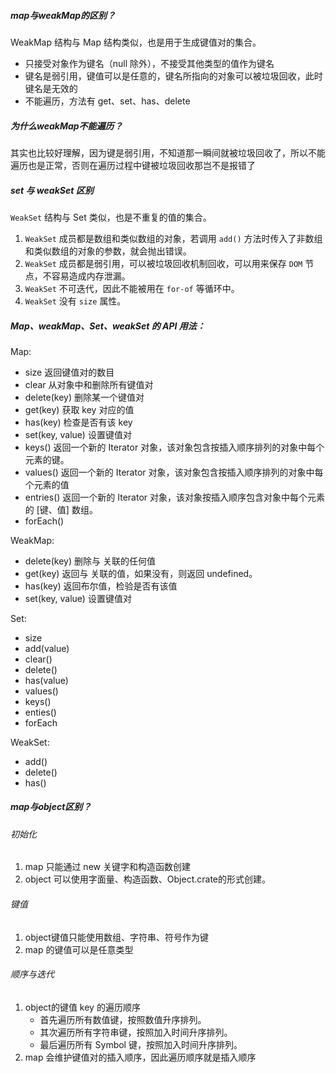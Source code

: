 ##### map与weakMap的区别？

WeakMap 结构与 Map 结构类似，也是用于生成键值对的集合。

+ 只接受对象作为键名（null 除外），不接受其他类型的值作为键名
+ 键名是弱引用，键值可以是任意的，键名所指向的对象可以被垃圾回收，此时键名是无效的
+ 不能遍历，方法有 get、set、has、delete

##### 为什么weakMap不能遍历？

其实也比较好理解，因为键是弱引用，不知道那一瞬间就被垃圾回收了，所以不能遍历也是正常，否则在遍历过程中键被垃圾回收那岂不是报错了

##### set 与 weakSet 区别

`WeakSet` 结构与 Set 类似，也是不重复的值的集合。

1. `WeakSet` 成员都是数组和类似数组的对象，若调用 `add()` 方法时传入了非数组和类似数组的对象的参数，就会抛出错误。
2. `WeakSet` 成员都是弱引用，可以被垃圾回收机制回收，可以用来保存 `DOM` 节点，不容易造成内存泄漏。
3. `WeakSet` 不可迭代，因此不能被用在 `for-of` 等循环中。
4. `WeakSet` 没有 `size` 属性。


##### Map、weakMap、Set、weakSet 的 API 用法：
Map: 
- size 返回键值对的数目
- clear 从对象中和删除所有键值对
- delete(key) 删除某一个键值对
- get(key) 获取 key 对应的值
- has(key) 检查是否有该 key
- set(key, value) 设置键值对
- keys() 返回一个新的 Iterator 对象，该对象包含按插入顺序排列的对象中每个元素的键。
- values() 返回一个新的 Iterator 对象，该对象包含按插入顺序排列的对象中每个元素的值
- entries() 返回一个新的 Iterator 对象，该对象按插入顺序包含对象中每个元素的 [键、值] 数组。
- forEach()

WeakMap:
- delete(key) 删除与 关联的任何值
- get(key) 返回与 关联的值，如果没有，则返回 undefined。
- has(key) 返回布尔值，检验是否有该值
- set(key, value) 设置键值对

Set:
- size
- add(value)
- clear()
- delete()
- has(value)
- values()
- keys()
- enties()
- forEach

WeakSet:
- add()
- delete()
- has()

##### map与object区别？

###### 初始化

1. map 只能通过 new 关键字和构造函数创建
2. object 可以使用字面量、构造函数、Object.crate的形式创建。

###### 键值

1. object键值只能使用数组、字符串、符号作为键
2. map 的键值可以是任意类型

###### 顺序与迭代

1. object的键值 key 的遍历顺序
   + 首先遍历所有数值键，按照数值升序排列。
   + 其次遍历所有字符串键，按照加入时间升序排列。
   + 最后遍历所有 Symbol 键，按照加入时间升序排列。
2. map 会维护键值对的插入顺序，因此遍历顺序就是插入顺序